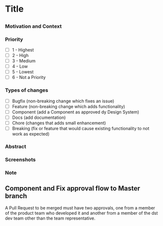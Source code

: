 # Title

<!--- Please follow the following naming convention -->
<!--- [type] - [component name] - [short description] -->

<!--- [type] Types of changes as specified below -->
<!--- [component name] the component affected by the PR -->

## <!--- [short description] description of the action -->

### Motivation and Context

<!--- Why is this change required? What problem does it solve? -->
<!--- If it fixes an open issue, please link to the issue here. -->
<!--- Indicate the product reference if applicable -->

### Priority

<!--- Please describe the priority following the scale, put an `x` only in the box that apply: -->
<!--- from 1 (highest) to 5 (lowest) or 6 (not a priority) -->

- [ ] 1 - Highest
- [ ] 2 - High
- [ ] 3 - Medium
- [ ] 4 - Low
- [ ] 5 - Lowest
- [ ] 6 - Not a Priority

### Types of changes

<!--- Same as Title tag. Please describe the PR type -->
<!--- What types of changes does your code introduce? Put an `x` in all the boxes that apply: -->

- [ ] Bugfix (non-breaking change which fixes an issue)
- [ ] Feature (non-breaking change which adds functionality)
- [ ] Component (add a Component as approved dy Design System)
- [ ] Docs (add documentation)
- [ ] Chore (changes that adds small enhancement)
- [ ] Breaking (fix or feature that would cause existing functionality to not work as expected)

### Abstract

<!--- Refers to Design System Abstract sheets or collections -->
<!--- Add Screenshots if appropriate -->

### Screenshots

### Note

<!-- Adds description, notes, any blocks -->

## <!-- Free field, not mandatory -->

## Component and Fix approval flow to Master branch

A Pull Request to be merged must have two approvals, one from a member of the product team who developed it and another from a member of the dst dev team other than the team representative.
